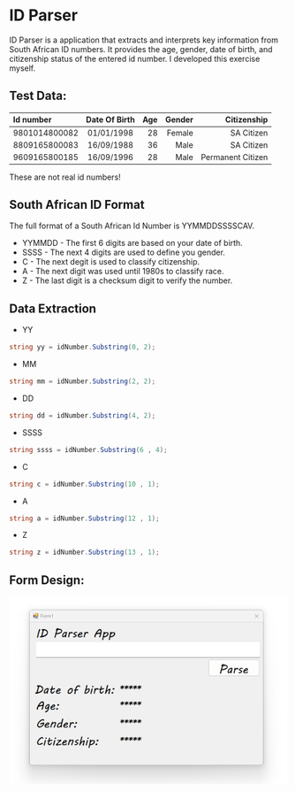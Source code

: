 # ID Parser
ID Parser is a application that extracts and interprets key information from South African ID numbers. 
It provides the age, gender, date of birth, and citizenship status of the entered id number. I developed this exercise myself.

## Test Data:
| Id number |  Date Of Birth  | Age | Gender | Citizenship |
|:-------|:-------:|---------------:|-------------:|------:|
| 9801014800082 | 01/01/1998 | 28 | Female | SA Citizen |
| 8809165800083 | 16/09/1988 | 36 | Male | SA Citizen |
| 9609165800185 | 16/09/1996 | 28 | Male | Permanent Citizen |

These are not real id numbers!

## South African ID Format

The full format of a South African Id Number is YYMMDDSSSSCAV.
- YYMMDD - The first 6 digits are based on your date of birth.
- SSSS - The next 4 digits are used to define you gender.
- C - The next degit is used to classify citizenship.
- A - The next digit was used until 1980s to classify race.
- Z - The last digit is a checksum digit to verify the number.

## Data Extraction

- YY
```c# yy
string yy = idNumber.Substring(0, 2);
```
- MM
```c# mm
string mm = idNumber.Substring(2, 2);
```
- DD
```c# dd
string dd = idNumber.Substring(4, 2);
```
- SSSS
```c# ssss
string ssss = idNumber.Substring(6 , 4);
```
- C
```c# c
string c = idNumber.Substring(10 , 1);
```
- A
```c# a
string a = idNumber.Substring(12 , 1);
```
- Z
```c# z
string z = idNumber.Substring(13 , 1);
```



## Form Design:

![Form Design](form_design.png "Form Design")
